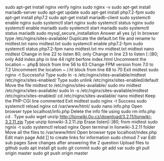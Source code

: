 sudo apt-get install nginx
verify nginx
sudo nginx -v
sudo apt-get install mariadb-server
sudo apt-get update
sudo apt-get install php7.2-fpm
sudo apt-get install php7.2
sudo apt-get install mariadb-client
sudo systemctl enable nginx
sudo systemctl start nginx
sudo systemctl status nginx
sudo systemctl enable mariadb
sudo systemctl start mariadb
sudo systemctl status mariadb
sudo mysql_secure_installation
Answer all yes (y)
In browser type /etc/nginx/sites-available/
Duplicate the default.txt file and rename to midtest.txt
nano midtest.txt
sudo systemctl enable php7.2-fpm
sudo systemctl status php7.2-fpm
nano midtest.txt
mv midtest.txt midtest
nano midtest
Change in line 22 to listen 80; only
Change in line 23 to listen [::]80; only
Add index.php in line 44 right berfore index.html
Uncomment the location ~ \.php$ block from line 56 to 63
Change FPM version from 7.0 to 7.2
Uncomment the location ~ /\.ht block from line 68 to 70
Exit midtest
sudo nginx -t
Successful
Type sudo ln -s /etc/nginx/sites-available/midtest /etc/nginx/sites-enabled/
Type sudo unlink /etc/nginx/sites-enabled/default
Move the file midtest to /etc/nginx/sites-available/
sudo mv midtest /etc/nginx/sites-available/
sudo ln -s /etc/nginx/sites-available/midtest /etc/nginx/sites-enabled/
cd /etc/nignx/sites-available/
nano midtest
Keep the PHP-CGI line commented
Exit midtest
sudo nginx -t
Success
sudo systemctl reload nginx
cd /var/www/html/
sudo nano info.php
Open browser type localhost/info.php
Delete the info file using sudo rm info.php
cd .
Type sudo wget unzip http://lionwiki.0o.cz/download/3.2.11/lionwiki-3.2.11.zip
Type unzip lionwiki-3.2.11.zip
Erase listen[::]80; from midtest
sudo ngnix -t
sudo systemctl reload nginx
Open terminal in lionwiki-3.2.11 folder
Move all the files to /var/www/html
Open browser type localhost/index.php
Edit main page
Add [] to create links for information
sudo chmod 7 var
Edit sub pages
Save changes after answering the 2 question
Upload files to github
sudo apt install git
sudo git commit
sudo git add var
sudo git pull origin master
sudo git push origin master
